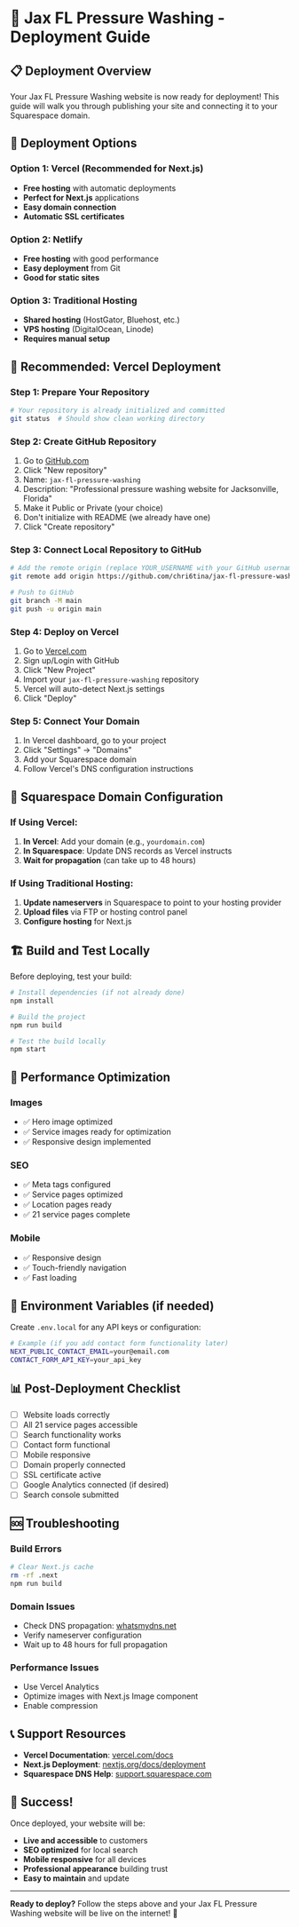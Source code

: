 # 🚀 Jax FL Pressure Washing - Deployment Guide

## 📋 **Deployment Overview**

Your Jax FL Pressure Washing website is now ready for deployment! This guide will walk you through publishing your site and connecting it to your Squarespace domain.

## 🎯 **Deployment Options**

### **Option 1: Vercel (Recommended for Next.js)**
- **Free hosting** with automatic deployments
- **Perfect for Next.js** applications
- **Easy domain connection**
- **Automatic SSL certificates**

### **Option 2: Netlify**
- **Free hosting** with good performance
- **Easy deployment** from Git
- **Good for static sites**

### **Option 3: Traditional Hosting**
- **Shared hosting** (HostGator, Bluehost, etc.)
- **VPS hosting** (DigitalOcean, Linode)
- **Requires manual setup**

## 🚀 **Recommended: Vercel Deployment**

### **Step 1: Prepare Your Repository**
```bash
# Your repository is already initialized and committed
git status  # Should show clean working directory
```

### **Step 2: Create GitHub Repository**
1. Go to [GitHub.com](https://github.com)
2. Click "New repository"
3. Name: `jax-fl-pressure-washing`
4. Description: "Professional pressure washing website for Jacksonville, Florida"
5. Make it Public or Private (your choice)
6. Don't initialize with README (we already have one)
7. Click "Create repository"

### **Step 3: Connect Local Repository to GitHub**
```bash
# Add the remote origin (replace YOUR_USERNAME with your GitHub username)
git remote add origin https://github.com/chri6tina/jax-fl-pressure-washing.git

# Push to GitHub
git branch -M main
git push -u origin main
```

### **Step 4: Deploy on Vercel**
1. Go to [Vercel.com](https://vercel.com)
2. Sign up/Login with GitHub
3. Click "New Project"
4. Import your `jax-fl-pressure-washing` repository
5. Vercel will auto-detect Next.js settings
6. Click "Deploy"

### **Step 5: Connect Your Domain**
1. In Vercel dashboard, go to your project
2. Click "Settings" → "Domains"
3. Add your Squarespace domain
4. Follow Vercel's DNS configuration instructions

## 🔗 **Squarespace Domain Configuration**

### **If Using Vercel:**
1. **In Vercel**: Add your domain (e.g., `yourdomain.com`)
2. **In Squarespace**: Update DNS records as Vercel instructs
3. **Wait for propagation** (can take up to 48 hours)

### **If Using Traditional Hosting:**
1. **Update nameservers** in Squarespace to point to your hosting provider
2. **Upload files** via FTP or hosting control panel
3. **Configure hosting** for Next.js

## 🏗️ **Build and Test Locally**

Before deploying, test your build:

```bash
# Install dependencies (if not already done)
npm install

# Build the project
npm run build

# Test the build locally
npm start
```

## 📱 **Performance Optimization**

### **Images**
- ✅ Hero image optimized
- ✅ Service images ready for optimization
- ✅ Responsive design implemented

### **SEO**
- ✅ Meta tags configured
- ✅ Service pages optimized
- ✅ Location pages ready
- ✅ 21 service pages complete

### **Mobile**
- ✅ Responsive design
- ✅ Touch-friendly navigation
- ✅ Fast loading

## 🔧 **Environment Variables (if needed)**

Create `.env.local` for any API keys or configuration:

```bash
# Example (if you add contact form functionality later)
NEXT_PUBLIC_CONTACT_EMAIL=your@email.com
CONTACT_FORM_API_KEY=your_api_key
```

## 📊 **Post-Deployment Checklist**

- [ ] Website loads correctly
- [ ] All 21 service pages accessible
- [ ] Search functionality works
- [ ] Contact form functional
- [ ] Mobile responsive
- [ ] Domain properly connected
- [ ] SSL certificate active
- [ ] Google Analytics connected (if desired)
- [ ] Search console submitted

## 🆘 **Troubleshooting**

### **Build Errors**
```bash
# Clear Next.js cache
rm -rf .next
npm run build
```

### **Domain Issues**
- Check DNS propagation: [whatsmydns.net](https://whatsmydns.net)
- Verify nameserver configuration
- Wait up to 48 hours for full propagation

### **Performance Issues**
- Use Vercel Analytics
- Optimize images with Next.js Image component
- Enable compression

## 📞 **Support Resources**

- **Vercel Documentation**: [vercel.com/docs](https://vercel.com/docs)
- **Next.js Deployment**: [nextjs.org/docs/deployment](https://nextjs.org/docs/deployment)
- **Squarespace DNS Help**: [support.squarespace.com](https://support.squarespace.com)

## 🎉 **Success!**

Once deployed, your website will be:
- **Live and accessible** to customers
- **SEO optimized** for local search
- **Mobile responsive** for all devices
- **Professional appearance** building trust
- **Easy to maintain** and update

---

**Ready to deploy?** Follow the steps above and your Jax FL Pressure Washing website will be live on the internet! 🚀
